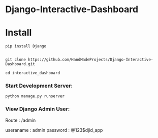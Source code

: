 # Django-Interactive-Dashboard

# Install

```pip install Django```


```

git clone https://github.com/HandMadeProjects/Django-Interactive-Dashboard.git

cd interactive_dashboard

```


### Start Development Server:
```python manage.py runserver```



### View Django Admin User:
Route : /admin


useraname : admin
password : @123$djid_app
